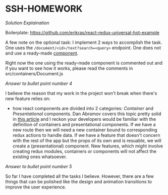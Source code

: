 # SSH-HOMEWORK

_Solution Explaination_

Boilerplate: https://github.com/erikras/react-redux-universal-hot-example

A few note on the optional task: I implement 2 ways to accomplish the task. One uses the `/document/<id>/text?search=<query>` endpoint. One does not and use a ready-made [component](https://github.com/bvaughn/react-highlight-words).

Right now the one using the ready-made component is commented out and if you want to see how it works, please read the comments in src/containers/Document.js

_Answer to bullet point number 4_

I believe the reason that my work in the project won't break when there's new feature relies on:
* how react components are divided into 2 categories: _Container_ and _Presentational_ components. Dan Abramov covers this topic pretty solid in [this article](https://medium.com/@dan_abramov/smart-and-dumb-components-7ca2f9a7c7d0#.afwxidnth) and I reckon your developers would be familiar with the definition of containers and presentational components. If we have a new route then we will need a new container bound to corresponding redux actions to handle data. If we have a feature that doesn't concern with the rest of the app but the props of its own and is resuable, we will create a (presentational) component. New features, which might involve creating redux modules, containers or components will not affect the existing ones whatsoever.

_Answer to bullet point number 5_

So far I have completed all the tasks I believe. However, there are a few things that can be polished like the design and animation transitions to improve the user experience.



